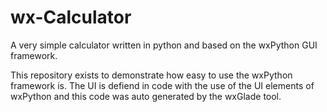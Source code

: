 # wx-Calculator

A very simple calculator written in python and based on the wxPython GUI framework.

This repository exists to demonstrate how easy to use the wxPython framework is.
The UI is defiend in code with the use of the UI elements of wxPython and
this code was auto generated by the wxGlade tool.